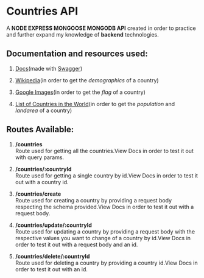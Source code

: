 # **Countries API**

A **NODE EXPRESS MONGOOSE MONGODB API** created in order to practice and further expand my knowledge of **backend** technologies.

## **Documentation and resources used:**

1. [Docs](https://countries-api-nem-ca.onrender.com)(made with [Swagger](https://swagger.io))

1. [Wikipedia](https://www.wikipedia.org/)(in order to get the _demographics_ of a country)

1. [Google Images](https://www.google.com)(in order to get the _flag_ of a country)

1. [List of Countries in the World](https://www.worldometers.info/geography/alphabetical-list-of-countries/)(in order to get the _population_ and _landarea_ of a country)

## **Routes Available:**

1. **/countries**<br>
   Route used for getting all the countries.View Docs in order to test it out with query params.

1. **/countries/:countryId**<br>
   Route used for getting a single country by id.View Docs in order to test it out with a country id.

1. **/countries/create**<br>
   Route used for creating a country by providing a request body respecting the schema provided.View Docs in order to test it out with a request body.

1. **/countries/update/:countryId**<br>
   Route used for updating a country by providing a request body with the respective values you want to change of a country by id.View Docs in order to test it out with a request body and an id.

1. **/countries/delete/:countryId**<br>
   Route used for deleting a country by providing a country id.View Docs in order to test it out with an id.
